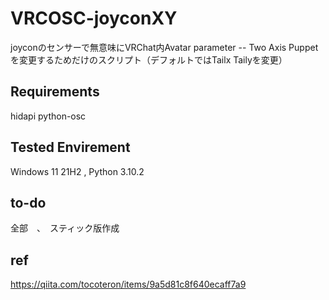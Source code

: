 # VRCOSC-joyconXY
joyconのセンサーで無意味にVRChat内Avatar parameter -- Two Axis Puppetを変更するためだけのスクリプト（デフォルトではTailx Tailyを変更）

## Requirements
hidapi python-osc

## Tested Envirement
Windows 11 21H2 , Python 3.10.2

## to-do 
全部　、　スティック版作成


## ref 
https://qiita.com/tocoteron/items/9a5d81c8f640ecaff7a9
